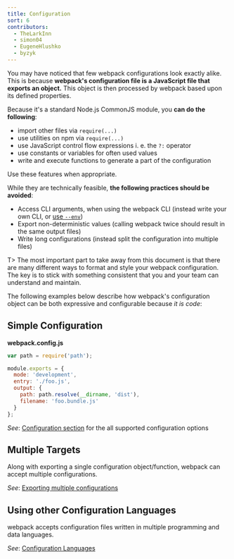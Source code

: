 ```yaml
---
title: Configuration
sort: 6
contributors:
  - TheLarkInn
  - simon04
  - EugeneHlushko
  - byzyk
---
```


You may have noticed that few webpack configurations look exactly alike. This is because __webpack's configuration file is a JavaScript file that exports an object.__ This object is then processed by webpack based upon its defined properties.

Because it's a standard Node.js CommonJS module, you __can do the following__:

- import other files via `require(...)`
- use utilities on npm via `require(...)`
- use JavaScript control flow expressions i. e. the `?:` operator
- use constants or variables for often used values
- write and execute functions to generate a part of the configuration

Use these features when appropriate.

While they are technically feasible, __the following practices should be avoided__:

- Access CLI arguments, when using the webpack CLI (instead write your own CLI, or [use `--env`](/configuration/configuration-types/))
- Export non-deterministic values (calling webpack twice should result in the same output files)
- Write long configurations (instead split the configuration into multiple files)

T> The most important part to take away from this document is that there are many different ways to format and style your webpack configuration. The key is to stick with something consistent that you and your team can understand and maintain.

The following examples below describe how webpack's configuration object can be both expressive and configurable because _it is code_:

## Simple Configuration

__webpack.config.js__

```javascript
var path = require('path');

module.exports = {
  mode: 'development',
  entry: './foo.js',
  output: {
    path: path.resolve(__dirname, 'dist'),
    filename: 'foo.bundle.js'
  }
};
```

_See_: [Configuration section](/configuration) for the all supported configuration options

## Multiple Targets

Along with exporting a single configuration object/function, webpack can accept multiple configurations.

_See_: [Exporting multiple configurations](/configuration/configuration-types/#exporting-multiple-configurations)

## Using other Configuration Languages

webpack accepts configuration files written in multiple programming and data languages.

_See_: [Configuration Languages](/configuration/configuration-languages/)
